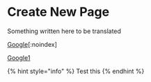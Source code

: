 # Create New Page

Something written here to be translated


[Google](https://www.google.com)[:noindex]

[Google1](https://www.google.com"{rel='nofollow'}")

{% hint style="info" %}
Test this&#x20;
{% endhint %}







